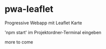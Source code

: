 # pwa-leaflet
Progressive Webapp mit Leaflet Karte  

'npm start' im Projektordner-Terminal eingeben 

more to come 
